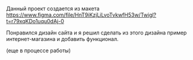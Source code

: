 Данный проект создается из макета 
https://www.figma.com/file/HnT9iKzjLiLvoTvkwfH53w/Twigl?t=r79xqKDo1uqu0dAj-0

Понравился дизайн сайта и я решил сделать из этого дизайна пример интернет-магазина и добавить функционал.

(еще в процессе работы)
